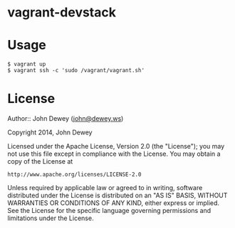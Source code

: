 vagrant-devstack
================

Usage
=====

    $ vagrant up
    $ vagrant ssh -c 'sudo /vagrant/vagrant.sh'

License
=======

Author:: John Dewey (<john@dewey.ws>)

Copyright 2014, John Dewey

Licensed under the Apache License, Version 2.0 (the "License");
you may not use this file except in compliance with the License.
You may obtain a copy of the License at

    http://www.apache.org/licenses/LICENSE-2.0

Unless required by applicable law or agreed to in writing, software
distributed under the License is distributed on an "AS IS" BASIS,
WITHOUT WARRANTIES OR CONDITIONS OF ANY KIND, either express or implied.
See the License for the specific language governing permissions and
limitations under the License.

